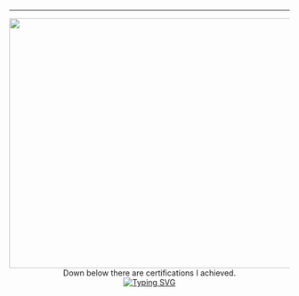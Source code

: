 


<hr>
<div align="center">
 

<div align="center"><img width="600" height="450" padding-left="60px" src="https://i.pinimg.com/originals/1d/e9/09/1de909aecaddb74f15ba5c97603a4be6.gif" /></div>
<div align="center">
Down below there are certifications I achieved.</div>



 

    
   <div class="footer" align="center">
    <a href="https://git.io/typing-svg"><img src="https://readme-typing-svg.herokuapp.com?font=Press+Start+2P&size=19&color=65F700&center=true&vCenter=true&width=600&lines=Thank+You;ধন্যবাদ;शुक्रिया;ありがとうございました" alt="Typing SVG" /></a>
</div>
 

